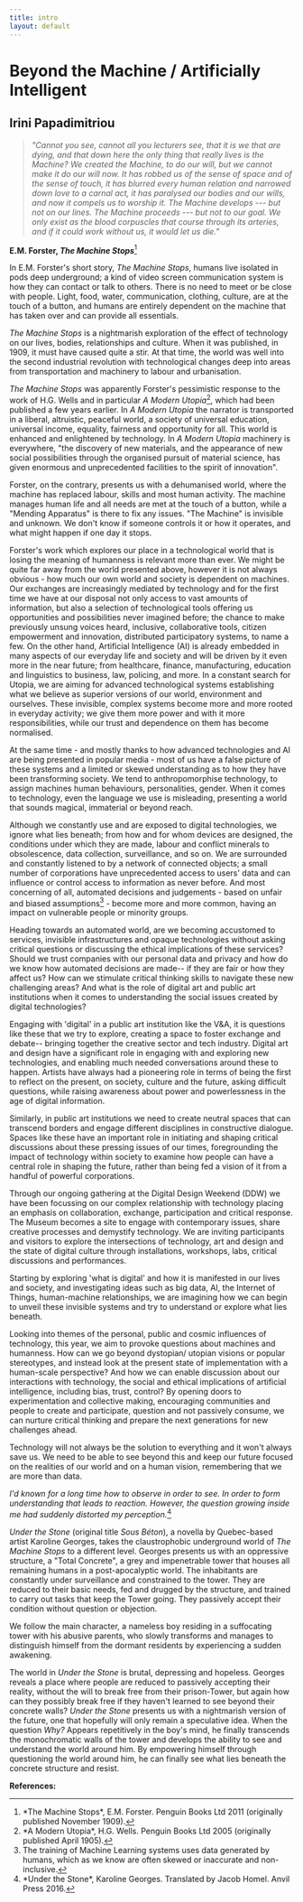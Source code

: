 ```yaml
---
title: intro
layout: default
---
```


# Beyond the Machine / Artificially Intelligent 
## Irini Papadimitriou

> *"Cannot you see, cannot all you lecturers see, that it is we that are dying, and that down here the only thing that really lives is the Machine? We created the Machine, to do our will, but we cannot make it do our will now. It has robbed us of the sense of space and of the sense of touch, it has blurred every human relation and narrowed down love to a carnal act, it has paralysed our bodies and our wills, and now it compels us to worship it. The Machine develops --- but not on our lines. The Machine proceeds --- but not to our goal. We only exist as the blood corpuscles that course through its arteries, and if it could work without us, it would let us die."*

**E.M. Forster, *The Machine Stops***[<sup>1</sup>](#fn1)<a id="fnref1"></a>

In E.M. Forster's short story, *The Machine Stops*, humans live isolated in pods deep underground; a kind of video screen communication system is how they can contact or talk to others. There is no need to meet or be close with people. Light, food, water, communication, clothing, culture, are at the touch of a button, and humans are entirely dependent on the machine that has taken over and can provide all essentials.

*The Machine Stops* is a nightmarish exploration of the effect of technology on our lives, bodies, relationships and culture. When it was published, in 1909, it must have caused quite a stir. At that time, the world was well into the second industrial revolution with technological changes deep into areas from transportation and machinery to labour and urbanisation.

*The Machine Stops* was apparently Forster's pessimistic response to the work of H.G. Wells and in particular *A Modern Utopia*[<sup>2</sup>](#fn2)<a id="fnref2"></a>, which had been published a few years earlier. In *A Modern Utopia* the narrator is transported in a liberal, altruistic, peaceful world, a society of universal education, universal income, equality, fairness and opportunity for all. This world is enhanced and enlightened by technology. In *A Modern Utopia* machinery is everywhere, "the discovery of new materials, and the appearance of new social possibilities through the organised pursuit of material science, has given enormous and unprecedented facilities to the spirit of innovation".

Forster, on the contrary, presents us with a dehumanised world, where the machine has replaced labour, skills and most human activity. The machine manages human life and all needs are met at the touch of a button, while a "Mending Apparatus" is there to fix any issues. "The Machine" is invisible and unknown. We don't know if someone controls it or how it operates, and what might happen if one day it stops.

Forster's work which explores our place in a technological world that is losing the meaning of humanness is relevant more than ever. We might be quite far away from the world presented above, however it is not always obvious - how much our own world and society is dependent on machines. Our exchanges are increasingly mediated by technology and for the first time we have at our disposal not only access to vast amounts of information, but also a selection of technological tools offering us opportunities and possibilities never imagined before; the chance to make previously unsung voices heard, inclusive, collaborative tools, citizen empowerment and innovation, distributed participatory systems, to name a few. On the other hand, Artificial Intelligence (AI) is already embedded in many aspects of our everyday life and society and will be driven by it even more in the near future; from healthcare, finance, manufacturing, education and linguistics to business, law, policing, and more. In a constant search for Utopia, we are aiming for advanced technological systems establishing what we believe as superior versions of our world, environment and ourselves. These invisible, complex systems become more and more rooted in everyday activity; we give them more power and with it more responsibilities, while our trust and dependence on them has become normalised.

At the same time - and mostly thanks to how advanced technologies and AI are being presented in popular media - most of us have a false picture of these systems and a limited or skewed understanding as to how they have been transforming society. We tend to anthropomorphise technology, to assign machines human behaviours, personalities, gender. When it comes to technology, even the language we use is misleading, presenting a world that sounds magical, immaterial or beyond reach.

Although we constantly use and are exposed to digital technologies, we ignore what lies beneath; from how and for whom devices are designed, the conditions under which they are made, labour and conflict minerals to obsolescence, data collection, surveillance, and so on. We are surrounded and constantly listened to by a network of connected objects; a small number of corporations have unprecedented access to users' data and can influence or control access to information as never before. And most concerning of all, automated decisions and judgements - based on unfair and biased assumptions[<sup>3</sup>](#fn3)<a id="fnref3"></a> - become more and more common, having an impact on vulnerable people or minority groups.

Heading towards an automated world, are we becoming accustomed to services, invisible infrastructures and opaque technologies without asking critical questions or discussing the ethical implications of these services? Should we trust companies with our personal data and privacy and how do we know how automated decisions are made-- if they are fair or how they affect us? How can we stimulate critical thinking skills to navigate these new challenging areas? And what is the role of digital art and public art institutions when it comes to understanding the social issues created by digital technologies?

Engaging with 'digital' in a public art institution like the V&A, it is questions like these that we try to explore, creating a space to foster exchange and debate-- bringing together the creative sector and tech industry. Digital art and design have a significant role in engaging with and exploring new technologies, and enabling much needed conversations around these to happen. Artists have always had a pioneering role in terms of being the first to reflect on the present, on society, culture and the future, asking difficult questions, while raising awareness about power and powerlessness in the age of digital information.

Similarly, in public art institutions we need to create neutral spaces that can transcend borders and engage different disciplines in constructive dialogue. Spaces like these have an important role in initiating and shaping critical discussions about these pressing issues of our times, foregrounding the impact of technology within society to examine how people can have a central role in shaping the future, rather than being fed a vision of it from a handful of powerful corporations.

Through our ongoing gathering at the Digital Design Weekend (DDW) we have been focussing on our complex relationship with technology placing an emphasis on collaboration, exchange, participation and critical response. The Museum becomes a site to engage with contemporary issues, share creative processes and demystify technology. We are inviting participants and visitors to explore the intersections of technology, art and design and the state of digital culture through installations, workshops, labs, critical discussions and performances.

Starting by exploring 'what is digital' and how it is manifested in our lives and society, and investigating ideas such as big data, AI, the Internet of Things, human-machine relationships, we are imagining how we can begin to unveil these invisible systems and try to understand or explore what lies beneath.

Looking into themes of the personal, public and cosmic influences of technology, this year, we aim to provoke questions about machines and humanness. How can we go beyond dystopian/ utopian visions or popular stereotypes, and instead look at the present state of implementation with a human-scale perspective? And how we can enable discussion about our interactions with technology, the social and ethical implications of artificial intelligence, including bias, trust, control? By opening doors to experimentation and collective making, encouraging communities and people to create and participate, question and not passively consume, we can nurture critical thinking and prepare the next generations for new challenges ahead.

Technology will not always be the solution to everything and it won't always save us. We need to be able to see beyond this and keep our future focused on the realities of our world and on a human vision, remembering that we are more than data.

*I'd known for a long time how to observe in order to see. In order to form understanding that leads to reaction. However, the question growing inside me had suddenly distorted my perception.*[<sup>4</sup>](#fn4)<a id="fnref4"></a>

*Under the Stone* (original title *Sous Béton*), a novella by Quebec-based artist Karoline Georges, takes the claustrophobic underground world of *The Machine Stops* to a different level. Georges presents us with an oppressive structure, a "Total Concrete", a grey and impenetrable tower that houses all remaining humans in a post-apocalyptic world. The inhabitants are constantly under surveillance and constrained to the tower. They are reduced to their basic needs, fed and drugged by the structure, and trained to carry out tasks that keep the Tower going. They passively accept their condition without question or objection.

We follow the main character, a nameless boy residing in a suffocating tower with his abusive parents, who slowly transforms and manages to distinguish himself from the dormant residents by experiencing a sudden awakening.

The world in *Under the Stone* is brutal, depressing and hopeless. Georges reveals a place where people are reduced to passively accepting their reality, without the will to break free from their prison-Tower, but again how can they possibly break free if they haven't learned to see beyond their concrete walls? *Under the Stone* presents us with a nightmarish version of the future, one that hopefully will only remain a speculative idea. When the question *Why?* Appears repetitively in the boy's mind, he finally transcends the monochromatic walls of the tower and develops the ability to see and understand the world around him. By empowering himself through questioning the world around him, he can finally see what lies beneath the concrete structure and resist.

**References:**
<hr>
<ol>
<li id="fn1">*The Machine Stops*, E.M. Forster. Penguin Books Ltd 2011 (originally published November 1909).<a href="#fnref1">↩</a></li>
<li id="fn2">*A Modern Utopia*, H.G. Wells. Penguin Books Ltd 2005 (originally published April 1905).<a href="#fnref2">↩</a></li>
<li id="fn3">The training of Machine Learning systems uses data generated by humans, which as we know are often skewed or inaccurate and non-inclusive.<a href="#fnref3">↩</a></li>
<li id="fn4">*Under the Stone*, Karoline Georges. Translated by Jacob Homel. Anvil Press 2016.<a href="#fnref4">↩</a></li>
</ol>